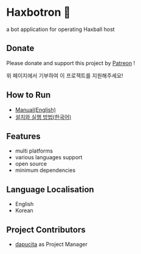 # Haxbotron 🤖
a bot application for operating Haxball host

## Donate
Please donate and support this project by [Patreon](https://www.patreon.com/dapucita) !

위 페이지에서 기부하여 이 프로젝트를 지원해주세요!

## How to Run
- [Manual(English)](https://github.com/dapucita/haxbotron/wiki/How-to-Run)
- [설치와 실행 방법(한국어)](https://github.com/dapucita/haxbotron/wiki/%5BKorean%5D-%EC%84%A4%EC%B9%98%EC%99%80-%EC%8B%A4%ED%96%89-%EB%B0%A9%EB%B2%95)

## Features
- multi platforms
- various languages support
- open source
- minimum dependencies

## Language Localisation
- English
- Korean

## Project Contributors
- [dapucita](https://github.com/dapucita) as Project Manager
